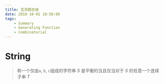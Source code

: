 ```yaml
---
title: 互测题总结
date: 2018-10-02 10:58:09
tags:
    - Summary
    - Generating Function
    - Combinatorial
---
```


# String

> 称一个仅由`a`, `b`, `c`组成的字符串 $S$ 是平衡的当且仅当对于 $S$ 的任意一个连续子串 $T$ 
